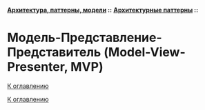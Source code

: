 **[Архитектура, паттерны, модели](../../README.md#patterns) ::** 
**[Архитектурные паттерны](../../README.md#patterns-architectural) ::**
# Модель-Представление-Представитель (Model-View-Presenter, MVP)

<!--

-->

[К оглавлению](../../README.md#patterns-architectural)



[К оглавлению](../../README.md#patterns-architectural)
